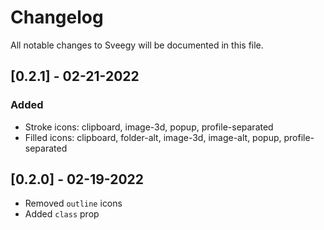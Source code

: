 # Changelog

All notable changes to Sveegy will be documented in this file.

## [0.2.1] - 02-21-2022

### Added

- Stroke icons: clipboard, image-3d, popup, profile-separated
- Filled icons: clipboard, folder-alt, image-3d, image-alt, popup, profile-separated 

## [0.2.0] - 02-19-2022

- Removed `outline` icons
- Added `class` prop
